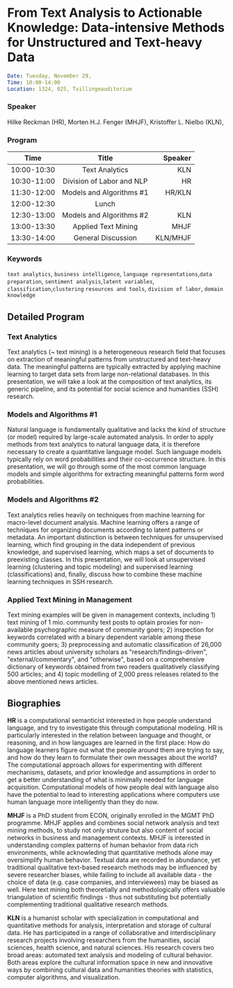 # From Text Analysis to Actionable Knowledge: Data-intensive Methods for Unstructured and Text-heavy Data

```yaml
Date: Tuesday, November 29,
Time: 10:00-14:00
Location: 1324, 025, Tvillingeauditorium
```
### Speaker
Hilke Reckman (HR), Morten H.J. Fenger (MHJF), Kristoffer L. Nielbo (KLN),

### Program

| Time        | Title           | Speaker |
| ------------- |:-------------:| -----:|
| 10:00-10:30 | Text Analytics | KLN |
| 10:30-11:00 | Division of Labor and NLP | HR |
| 11:30-12:00 | Models and Algorithms #1 | HR/KLN |
| 12:00-12:30 | Lunch| |
| 12:30-13:00 | Models and Algorithms #2 | KLN |
| 13:00-13:30 | Applied Text Mining | MHJF |
| 13:30-14:00 | General Discussion| KLN/MHJF |  


### Keywords
`text analytics`, `business intelligence`,
`language representations`,`data preparation`,
`sentiment analysis`,`latent variables`, `classification`,`clustering`
`resources and tools`, `division of labor`, `domain knowledge`


## Detailed Program

### Text Analytics ###
Text analytics (~ text mining) is a heterogeneous research field that focuses on extraction of meaningful patterns from unstructured and text-heavy data. The meaningful patterns are typically extracted by applying machine learning to target data sets from large non-relational databases. In this presentation, we will take a look at the composition of text analytics, its generic pipeline, and its potential for social science and humanities (SSH) research.
### Models and Algorithms \#1 ###
Natural language is fundamentally qualitative and lacks the kind of structure (or model) required by large-scale automated analysis. In order to apply methods from text analytics to natural language data, it is therefore necessary to create a quantitative language model. Such language models typically rely on word probabilities and their co-occurrence structure. In this presentation, we will go through some of the most common language models and simple algorithms for extracting meaningful patterns form word probabilities.  
### Models and Algorithms \#2 ###
Text analytics relies heavily on techniques from machine learning for macro-level document analysis. Machine learning offers a range of techniques for organizing documents according to latent patterns or metadata. An important distinction is between techniques for unsupervised learning, which find grouping in the data independent of previous knowledge, and supervised learning, which maps a set of documents to preexisting classes. In this presentation, we will look at unsupervised learning (clustering and topic modeling) and supervised learning (classifications) and, finally, discuss how to combine these machine learning techniques in SSH research.
### Applied Text Mining in Management
Text mining examples will be given in management contexts, including 1) text mining of 1 mio. community text posts to optain proxies for non-available psychographic measure of community goers; 2) inspection for keywords correlated with a binary dependent variable among these community goers; 3) preprocessing and automatic classification of 26,000 news articles about university scholars as "research/findings-driven", "external/commentary", and "otherwise", based on a comprehensive dictionary of keywords obtained from two readers qualitatively classifying 500 articles; and 4) topic modelling of 2,000 press releases related to the above mentioned news articles.

## Biographies
**HR** is a computational semanticist interested in how people understand language, and try to investigate this through computational modeling. HR is particularly interested in the relation between language and thought, or reasoning, and in how languages are learned in the first place: How do language learners figure out what the people around them are trying to say, and how do they learn to formulate their own messages about the world? The computational approach allows for experimenting with different mechanisms, datasets, and prior knowledge and assumptions in order to get a better understanding of what is minimally needed for language acquisition. Computational models of how people deal with language also have the potential to lead to interesting applications where computers use human language more intelligently than they do now.  

**MHJF** is a PhD student from ECON, originally enrolled in the MGMT PhD programme. MHJF applies and combines social network analysis and text mining methods, to study not only struture but also content of social networks in business and management contexts. MHJF is interested in understanding complex patterns of human behavior from data rich environments, while acknowleding that quantitative methods alone may oversimplify human behavior. Textual data are recorded in abundance, yet traditional qualitative text-based research methods may be influenced by severe researcher biases, while failing to include all available data - the choice of data (e.g. case companies, and interviewees) may be biased as well. Here text mining both theoretially and methodologically offers valuable triangulation of scientific findings - thus not substituting but potentially complementing traditional qualitative research methods.

**KLN** is a humanist scholar with specialization in computational and quantitative methods for analysis, interpretation and storage of cultural data. He has participated in a range of collaborative and interdisciplinary research projects involving researchers from the humanities, social sciences, health science, and natural sciences. His research covers two broad areas: automated text analysis and modeling of cultural behavior. Both areas explore the cultural information space in new and innovative ways by combining cultural data and humanities theories with statistics, computer algorithms, and visualization.
